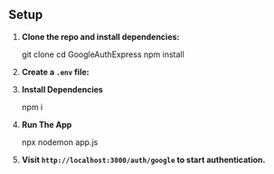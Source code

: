 
## Setup

1. **Clone the repo and install dependencies:**

   git clone <repository-url>
   cd GoogleAuthExpress
   npm install
   

2. **Create a `.env` file:**
   

3. **Install Dependencies**

   npm i

4. **Run The App**

   npx nodemon app.js
   
   

5. **Visit `http://localhost:3000/auth/google` to start authentication.**
